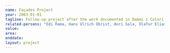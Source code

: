 ```yaml
---
name: Façades Project
year: 2003-01-01
tagline: Follow-up project after the work documented in Dammi i Colori
related-persons: "Edi Rama, Hans Ulrich Obrist, Anri Sala, Olafur Eliasson, Dominique Gonzalez Foerster, Liam Gillick, Rirkrit Tiravanija, Peter Lynn Wilson, Edi Muka"
value:
area:
enddate:
layout: project
---
```

